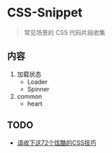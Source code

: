 # CSS-Snippet

> 常见场景的 CSS 代码片段收集

## 内容

1. 加载状态
    - Loader
    - Spinner
2. common
    - heart
    

## TODO

- [请收下这72个炫酷的CSS技巧](https://juejin.im/post/5e033c946fb9a0164b4ef360)
